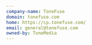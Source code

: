 ```yaml
---
company-name: ToneFuse
domain: tonefuse.com
home: https://cp.tonefuse.com/
email: general@tonefuse.com
owned-by: ToneMedia
---
```




